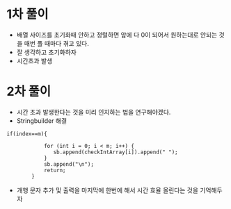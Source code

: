 # 1차 풀이

- 배열 사이즈를 초기화때 안하고 정렬하면 앞에 다 0이 되어서 원하는대로 안되는 것을 매번 풀 때마다 겪고 있다.
- 잘 생각하고 초기화하자
- 시간초과 발생

# 2차 풀이

- 시간 초과 발생한다는 것을 미리 인지하는 법을 연구해야겠다.
- Stringbuilder 해결
```agsl
if(index==m){

            for (int i = 0; i < m; i++) {
               sb.append(checkIntArray[i]).append(" ");
            }
            sb.append("\n");
            return;
        }
```
- 개행 문자 추가 및 출력을 마지막에 한번에 해서 시간 효율 올린다는 것을 기억해두자